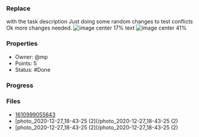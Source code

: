 ### Replace
 with the task description
Just doing some random changes to test conflicts
Ok more changes needed.
![image center 17%](~library/.inline-images/1612076685797)
text
![image center 41%](~library/.inline-images/1612252225095)
### Properties
- Owner: @mp
- Points: 5
- Status: #Done
### Progress
### Files
- [1610999055643](/1610999055643)
- [photo_2020-12-27_18-43-25 (2](/photo_2020-12-27_18-43-25 (2)
- [photo_2020-12-27_18-43-25 (2](/photo_2020-12-27_18-43-25 (2)
